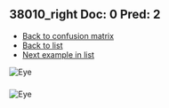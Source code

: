 ## 38010_right Doc: 0 Pred: 2
- [Back to confusion matrix](https://github.com/juliandewit/kaggle_retinopathy/blob/master/matrix.md)
- [Back to list](https://github.com/juliandewit/kaggle_retinopathy/blob/master/lists/02/list.md)
- [Next example in list](https://github.com/juliandewit/kaggle_retinopathy/blob/master/lists/02/38/3824_right.md)

![Eye](https://retinopaty.blob.core.windows.net/size1024/38010_right_0.jpeg)

### 

![Eye]()
